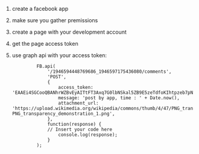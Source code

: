 1. create a facebook app
2. make sure you gather premissions
3. create a page with your development account
4. get the page access token
5. use graph api with your access token:



                FB.api(
                    '/1946594448769686_1946597175436080/comments',
                    'POST',
                    {
                        access_token: 'EAAEi4SGCooQBANhrWZBvEyAITtFT3Axq7G0lbNSkal5ZB9E5zeTdfoKIhtpzeb7pNZBfZBavMKl75wZCXbb1iClaCHcZAxcwMFghCctEKuMlwXGahNI4rZAKpQfZBsBDMYsvQku6hVzZCv7ztZBncMv9YZCLhRWtfZAAGwiCOfuIwNwmDiiDCB98kIVKONIw1i7CITwJr43KFTv7uwZDZD',
                        message: 'post by app, time : ' + Date.now(),
                        attachment_url: 'https://upload.wikimedia.org/wikipedia/commons/thumb/4/47/PNG_transparency_demonstration_1.png/280px-PNG_transparency_demonstration_1.png',
                    },
                    function(response) {
                    // Insert your code here
                        console.log(response);
                    }
                );